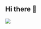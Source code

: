 ## Hi there 👋

<!--
**ArmyComm/ArmyComm** is a ✨ _special_ ✨ repository because its `README.md` (this file) appears on your GitHub profile.

Here are some ideas to get you started:

- 🔭 I’m currently working on ...
- 🌱 I’m currently learning ...
- 👯 I’m looking to collaborate on ...
- 🤔 I’m looking for help with ...
- 💬 Ask me about ...
- 📫 How to reach me: ...
- 😄 Pronouns: ...
- ⚡ Fun fact: ...
-->
<a href="https://www.instagram.com/armyc0mm_" target="_blank"><img src="https://img.shields.io/badge/armyc0mm_-OEB4FC?style=for-the-badge&logo=instagram&logoColor=FFFFFF"/></a>
